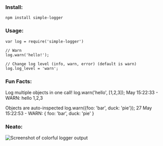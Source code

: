 ### Install:
    npm install simple-logger

### Usage:
    var log = require('simple-logger')

    // Warn
    log.warn('hello!');

    // Change log level (info, warn, error) (default is warn)
    log.log_level = 'warn';

### Fun Facts:
Log multiple objects in one call!
    log.warn('hello', [1,2,3]);
    May 15:22:33 - WARN: hello 1,2,3

Objects are auto-inspected
    log.warn({foo: 'bar', duck: 'pie'});
    27 May 15:22:53 - WARN: { foo: 'bar', duck: 'pie' }
 
### Neato: 
![Screenshot of colorful logger output](http://andrewray.me/stuff/log-colors.png)
